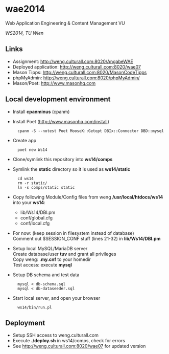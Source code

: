 wae2014
=======

Web Application Engineering &amp; Content Management VU

*WS2014, TU Wien*

Links
-------

* Assignment: http://weng.culturall.com:8020/AngabeWAE
* Deployed application: http://weng.culturall.com:8020/wae07
* Mason Tipps: http://weng.culturall.com:8020/MasonCodeTipps
* phpMyAdmin: http://weng.culturall.com:8020/phpMyAdmin/
* Mason/Poet: http://www.masonhq.com

Local development environment
----------------------------------------------

* Install **cpanminus** (cpanm)
* Install Poet (http://www.masonhq.com/install)

		cpanm -S --notest Poet MooseX::Getopt DBIx::Connector DBD::mysql

* Create app

		poet new Ws14

* Clone/symlink this repository into **ws14/comps**

* Symlink the **static** directory so it is used as **ws14/static**

		cd ws14
		rm -r static/
		ln -s comps/static static

* Copy following Module/Config files from weng **/usr/local/htdocs/ws14** into your **ws14**:
	* lib/Ws14/DBI.pm
	* conf/global.cfg
	* conf/local.cfg

* For now: (keep session in filesystem instead of database)  
  Comment out $SESSION\_CONF stuff (lines 21-32) in **lib/Ws14/DBI.pm**

* Setup local MySQL/MariaDB server  
  Create database/user **tuv** and grant all privileges  
  Copy weng: **.my.cnf** to your homedir  
  Test access: execute **mysql**

* Setup DB schema and test data

		mysql < db-schema.sql
		mysql < db-dataseeder.sql

* Start local server, and open your browser

		ws14/bin/run.pl

Deployment
-----------------
* Setup SSH access to weng.culturall.com
* Execute **./deploy.sh** in ws14/comps, check for errors
* See http://weng.culturall.com:8020/wae07 for updated version
